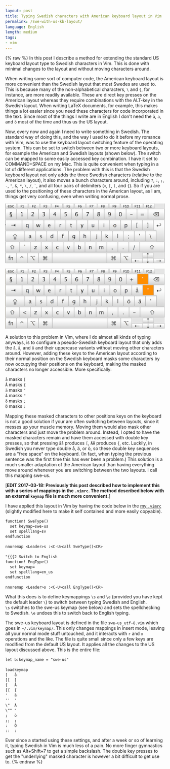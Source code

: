 ```yaml
---
layout: post
title: Typing Swedish characters with American keyboard layout in Vim 
permalink: /swe-with-us-kb-layout/
language: English
length: medium
tags: 
- vim
---
```


{% raw %}
In this post I describe a method for extending the standard US keyboard layout type to Swedish characters in Vim. This is done with minimal changes to the layout and without moving characters around.

When writing some sort of computer code, the American keyboard layout is more convenient than the Swedish layout that most Swedes are used to. This is because many of the non-alphabetical characters, `\` and&nbsp;`{`, for instance, are more readily available. These are direct key presses on the American layout whereas they require combinations with the ALT-key in the Swedish layout. When writing LaTeX documents, for example, this makes things a lot easier since you need these characters for code incorporated in the text. Since most of the things I write are in English I don't need the `å`, `ä`, and&nbsp;`ö` most of the time and thus us the US layout.

Now, every now and again I need to write something in Swedish. The standard way of doing this, and the way I used to do it before my romance with Vim, was to use the keyboard layout switching feature of the operating system. This can be set to switch between two or more keyboard layouts, for example the American and Swedish layouts (shown below). The switch can be mapped to some easily accessed key combination. I have it set to COMMAND+SPACE on my Mac. This is quite convenient when typing in a lot of different applications. The problem with this is that the Swedish keyboard layout not only adds the three Swedish characters (relative to the American layout), it also moves a bunch characters around, including `?`,  `:`, `;`, `-`, `"`, `&`, `*`, `\`, `/`,&nbsp;`` ` ``, and all four pairs of delimiters (`<`, `[`, `(`, and&nbsp;`{`). So if you are used to the positioning of these characters in the American layout, as I am, things get very confusing, even when writing normal prose.

![American keyboard layout](/images/kblayoutusa.png)

![Swedish keyboard layout](/images/kblayoutswe.png)

A solution to this problem in Vim, where I do almost all kinds of typing anyways, is to configure a pseudo-Swedish keyboard layout that only adds the `å`, `ä`, and `ö` and their uppercase variants without moving other characters around. However, adding these keys to the American layout according to their normal position on the Swedish keyboard masks some characters by now occupying their positions on the keyboard, making the masked characters no longer accessible. More specifically:

`å` masks `[`  
`Å` masks `{`  
`ä` masks `'`  
`Ä` masks `"`  
`ö` masks `;`  
`Ö` masks `:`

Mapping these masked characters to other positions keys on the keyboard is not a good solution if your are often switching between layouts, since it messes up your muscle memory. Moving them would also mask other characters and just move the problem around. Instead, I opted to have the masked characters remain and have them accessed with double key presses, so that pressing `åå` produces `[`, `ÅÅ` produces `{`, etc. Luckily, in Swedish you never type double å, ä, or&nbsp;ö, so these double key sequences are a "free space" on the keyboard. (In fact, when typing the previous sentence was the first time this has ever been a problem.) This solution is a much smaller adaptation of the American layout than having everything move around whenever you are switching between the two layouts. I call this mapping swe-us.

[**EDIT 2017-03-18: Previously this post described how to implement this with a series of mappings in the `.vimrc`. The method described below with an external `keymap` file is much more convenient.**]

I have applied this layout in Vim by having the code below in the [my `.vimrc`](https://github.com/andreasmhallberg/dotfiles/blob/master/.vimrc) (slightly modified here to make it self contained and more easily copyable).

``` vim
function! SweType()
  set keymap=swe-us
  set spelllang=sv
endfunction

nnoremap <Leader>s :<C-U>call SweType()<CR>

"{{{2 Switch to English
function! EngType()
  set keymap=
  set spelllang=en_us
endfunction

nnoremap <Leader>s :<C-U>call EngType()<CR>
```

What this does is to define keymappings `\s` and&nbsp;`\e` (provided you have kept the default leader&nbsp;`\`) to switch between typing Swedish and English. `\s`&nbsp;switches to the swe-us keymap (see below) and sets the spellchecking to Swedish. `\e`&nbsp;undoes this to switch back to English typing.

The swe-us keyboard layout  is defined in the file `swe-us_utf-8.vim` which goes in `~/.vim/keymap/`. This only changes mappings in insert mode, leaving all your normal mode stuff untouched, and it interacts with `r` and&nbsp;`x` operations and the like. The file is quite small since only a few keys are modified from the default US layout. It applies all the changes to the US layout discussed above. This is the entire file:

``` vim
let b:keymap_name = "swe-us"

loadkeymap
[	å
[[	[
{	Å
{{	{
'	ä
''	'
\"	Ä
\""	"
;	ö
;;	;
:	Ö
::	:
```

Ever since a started using these settings, and after a week or so of learning it, typing Swedish in Vim is much less of a pain. No more finger gymnastics such as Alt+Shift+7 to get a simple backslash. The double key presses to get the "underlying" masked character is however a bit difficult to get use to.
{% endraw %}
